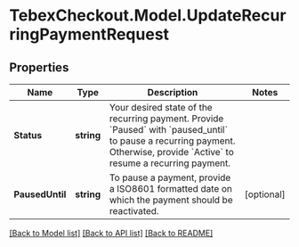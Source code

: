 # TebexCheckout.Model.UpdateRecurringPaymentRequest

## Properties

Name | Type | Description | Notes
------------ | ------------- | ------------- | -------------
**Status** | **string** | Your desired state of the recurring payment. Provide &#x60;Paused&#x60; with &#x60;paused_until&#x60; to pause a recurring payment. Otherwise, provide &#x60;Active&#x60; to resume a recurring payment. | 
**PausedUntil** | **string** | To pause a payment, provide a ISO8601 formatted date on which the payment should be reactivated. | [optional] 

[[Back to Model list]](../README.md#documentation-for-models) [[Back to API list]](../README.md#documentation-for-api-endpoints) [[Back to README]](../README.md)

